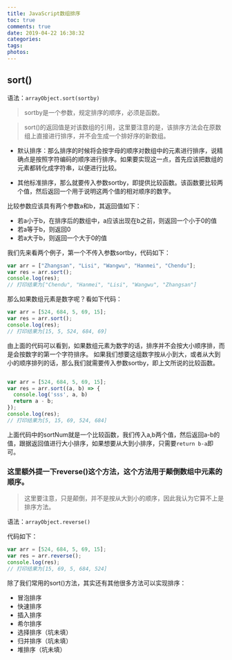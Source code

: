 ```yaml
---
title: JavaScript数组排序
toc: true
comments: true
date: 2019-04-22 16:38:32
categories:
tags:
photos:
---
```


<!--more-->

## sort()

语法：`arrayObject.sort(sortby)`

> sortby是一个参数，规定排序的顺序，必须是函数。

> sort()的返回值是对该数组的引用，这里要注意的是，该排序方法会在原数组上直接进行排序，并不会生成一个排好序的新数组。

* 默认排序：那么排序的时候将会按字母的顺序对数组中的元素进行排序，说精确点是按照字符编码的顺序进行排序。如果要实现这一点，首先应该把数组的元素都转化成字符串，以便进行比较。

* 其他标准排序，那么就要传入参数sortby，即提供比较函数。该函数要比较两个值，然后返回一个用于说明这两个值的相对顺序的数字。

比较参数应该具有两个参数a和b，其返回值如下：

* 若a小于b，在排序后的数组中，a应该出现在b之前，则返回一个小于0的值
* 若a等于b，则返回0
* 若a大于b，则返回一个大于0的值

我们先来看两个例子，第一个不传入参数sortby，代码如下：

```js
var arr = ["Zhangsan", "Lisi", "Wangwu", "Hanmei", "Chendu"];
var res = arr.sort();
console.log(res);
// 打印结果为["Chendu", "Hanmei", "Lisi", "Wangwu", "Zhangsan"]
```

那么如果数组元素是数字呢？看如下代码：
```js
var arr = [524, 684, 5, 69, 15];
var res = arr.sort();
console.log(res);
// 打印结果为[15, 5, 524, 684, 69]
```

由上面的代码可以看到，如果数组元素为数字的话，排序并不会按大小顺序排，而是会按数字的第一个字符排序。
如果我们想要这组数字按从小到大，或者从大到小的顺序排列的话，那么我们就需要传入参数sortby，即上文所说的比较函数。

```js

var arr = [524, 684, 5, 69, 15];
var res = arr.sort((a, b) => {
  console.log('sss', a, b)
  return a - b;
});
console.log(res);
// 打印结果为[5, 15, 69, 524, 684]
```

上面代码中的sortNum就是一个比较函数，我们传入a,b两个值，然后返回a-b的值，跟据返回值进行大小排序，如果想要从大到小排序，只需要`return b-a`即可。


### 这里额外提一下reverse()这个方法，这个方法用于颠倒数组中元素的顺序。

> 这里要注意，只是颠倒，并不是按从大到小的顺序，因此我认为它算不上是排序方法。

语法：`arrayObject.reverse()`

代码如下：
```js
var arr = [524, 684, 5, 69, 15];
var res = arr.reverse();
console.log(res);
// 打印结果为[15, 69, 5, 684, 524]
```


除了我们常用的sort()方法，其实还有其他很多方法可以实现排序：

* 冒泡排序
* 快速排序
* 插入排序
* 希尔排序
* 选择排序（坑未填）
* 归并排序（坑未填）
* 堆排序（坑未填）




